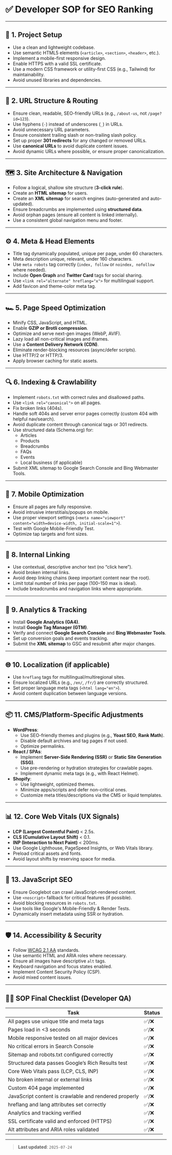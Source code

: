 # ✅ Developer SOP for SEO Ranking

---

## 📁 1. Project Setup

- Use a clean and lightweight codebase.
- Use semantic HTML5 elements (`<article>`, `<section>`, `<header>`, etc.).
- Implement a mobile-first responsive design.
- Enable HTTPS with a valid SSL certificate.
- Use a modern CSS framework or utility-first CSS (e.g., Tailwind) for maintainability.
- Avoid unused libraries and dependencies.

---

## 🧱 2. URL Structure & Routing

- Ensure clean, readable, SEO-friendly URLs (e.g., `/about-us`, not `/page?id=123`).
- Use hyphens (`-`) instead of underscores (`_`) in URLs.
- Avoid unnecessary URL parameters.
- Ensure consistent trailing slash or non-trailing slash policy.
- Set up proper **301 redirects** for any changed or removed URLs.
- Use **canonical URLs** to avoid duplicate content issues.
- Avoid dynamic URLs where possible, or ensure proper canonicalization.

---

## 🗺️ 3. Site Architecture & Navigation

- Follow a logical, shallow site structure (**3-click rule**).
- Create an **HTML sitemap** for users.
- Create an **XML sitemap** for search engines (auto-generated and auto-updated).
- Ensure breadcrumbs are implemented using **structured data**.
- Avoid orphan pages (ensure all content is linked internally).
- Use a consistent global navigation menu and footer.

---

## ⚙️ 4. Meta & Head Elements

- Title tag dynamically populated, unique per page, under 60 characters.
- Meta description unique, relevant, under 160 characters.
- Use `meta robots` tag correctly (`index, follow` or `noindex, nofollow` where needed).
- Include **Open Graph** and **Twitter Card** tags for social sharing.
- Use `<link rel="alternate" hreflang="x">` for multilingual support.
- Add favicon and theme-color meta tag.

---

## 🏎️ 5. Page Speed Optimization

- Minify CSS, JavaScript, and HTML.
- Enable **GZIP or Brotli compression**.
- Optimize and serve next-gen images (WebP, AVIF).
- Lazy load all non-critical images and iframes.
- Use a **Content Delivery Network (CDN)**.
- Eliminate render-blocking resources (async/defer scripts).
- Use HTTP/2 or HTTP/3.
- Apply browser caching for static assets.

---

## 🔍 6. Indexing & Crawlability

- Implement `robots.txt` with correct rules and disallowed paths.
- Use `<link rel="canonical">` on all pages.
- Fix broken links (404s).
- Handle soft 404s and server error pages correctly (custom 404 with helpful nav/search).
- Avoid duplicate content through canonical tags or 301 redirects.
- Use structured data (Schema.org) for:
  - Articles
  - Products
  - Breadcrumbs
  - FAQs
  - Events
  - Local business (if applicable)
- Submit XML sitemap to Google Search Console and Bing Webmaster Tools.

---

## 📱 7. Mobile Optimization

- Ensure all pages are fully responsive.
- Avoid intrusive interstitials/popups on mobile.
- Use proper viewport settings (`<meta name="viewport" content="width=device-width, initial-scale=1">`).
- Test with Google Mobile-Friendly Test.
- Optimize tap targets and font sizes.

---

## 🔗 8. Internal Linking

- Use contextual, descriptive anchor text (no “click here”).
- Avoid broken internal links.
- Avoid deep linking chains (keep important content near the root).
- Limit total number of links per page (100–150 max is ideal).
- Include breadcrumbs and navigation links where appropriate.

---

## 🧾 9. Analytics & Tracking

- Install **Google Analytics (GA4)**.
- Install **Google Tag Manager (GTM)**.
- Verify and connect **Google Search Console** and **Bing Webmaster Tools**.
- Set up conversion goals and events tracking.
- Submit the **XML sitemap** to GSC and resubmit after major changes.

---

## 🌐 10. Localization (if applicable)

- Use `hreflang` tags for multilingual/multiregional sites.
- Ensure localized URLs (e.g., `/en/`, `/fr/`) are correctly structured.
- Set proper language meta tags (`<html lang="en">`).
- Avoid content duplication between language versions.

---

## 📦 11. CMS/Platform-Specific Adjustments

- **WordPress**:
  - Use SEO-friendly themes and plugins (e.g., **Yoast SEO**, **Rank Math**).
  - Disable default archives and tag pages if not used.
  - Optimize permalinks.
- **React / SPAs**:
  - Implement **Server-Side Rendering (SSR)** or **Static Site Generation (SSG)**.
  - Use pre-rendering or hydration strategies for crawlable pages.
  - Implement dynamic meta tags (e.g., with React Helmet).
- **Shopify**:
  - Use lightweight, optimized themes.
  - Minimize apps/scripts and defer non-critical ones.
  - Customize meta titles/descriptions via the CMS or liquid templates.

---

## 📊 12. Core Web Vitals (UX Signals)

- **LCP (Largest Contentful Paint)** < 2.5s.
- **CLS (Cumulative Layout Shift)** < 0.1.
- **INP (Interaction to Next Paint)** < 200ms.
- Use Google Lighthouse, PageSpeed Insights, or Web Vitals library.
- Preload critical assets and fonts.
- Avoid layout shifts by reserving space for media.

---

## 🧠 13. JavaScript SEO

- Ensure Googlebot can crawl JavaScript-rendered content.
- Use `<noscript>` fallback for critical features (if possible).
- Avoid blocking resources in `robots.txt`.
- Use tools like Google's Mobile-Friendly & Render Tests.
- Dynamically insert metadata using SSR or hydration.

---

## 🛡️ 14. Accessibility & Security

- Follow [WCAG 2.1 AA](https://www.w3.org/WAI/standards-guidelines/wcag/) standards.
- Use semantic HTML and ARIA roles where necessary.
- Ensure all images have descriptive `alt` tags.
- Keyboard navigation and focus states enabled.
- Implement Content Security Policy (CSP).
- Avoid mixed content issues.

---

## 🧑‍💻 SOP Final Checklist (Developer QA)

| Task                                                  | Status |
|-------------------------------------------------------|--------|
| All pages use unique title and meta tags              | ✅/❌   |
| Pages load in <3 seconds                              | ✅/❌   |
| Mobile responsive tested on all major devices         | ✅/❌   |
| No critical errors in Search Console                  | ✅/❌   |
| Sitemap and robots.txt configured correctly           | ✅/❌   |
| Structured data passes Google’s Rich Results test     | ✅/❌   |
| Core Web Vitals pass (LCP, CLS, INP)                  | ✅/❌   |
| No broken internal or external links                  | ✅/❌   |
| Custom 404 page implemented                           | ✅/❌   |
| JavaScript content is crawlable and rendered properly | ✅/❌   |
| hreflang and lang attributes set correctly            | ✅/❌   |
| Analytics and tracking verified                       | ✅/❌   |
| SSL certificate valid and enforced (HTTPS)            | ✅/❌   |
| Alt attributes and ARIA roles validated               | ✅/❌   |

---

> **Last updated**: `2025-07-24`

